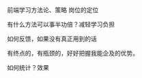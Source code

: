 <!--
 * @description: 
 * @author: xiangrong.liu
 * @Date: 2021-03-09 15:05:48
 * @LastEditors: xiangrong.liu
 * @LastEditTime: 2021-03-09 15:49:44
-->
前端学习方法论、策略
岗位的定位

有什么方法可以事半功倍？减轻学习负担

如何反馈，如果没有真正用到的话

有终点的，有瓶颈的，好好把握我能企及的优势。

如何统计？效果